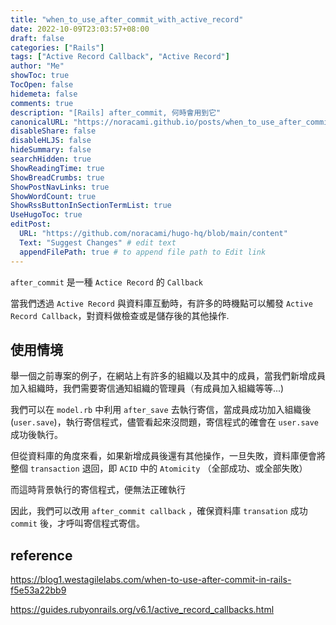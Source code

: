 ```yaml
---
title: "when_to_use_after_commit_with_active_record"
date: 2022-10-09T23:03:57+08:00
draft: false
categories: ["Rails"]
tags: ["Active Record Callback", "Active Record"]
author: "Me"
showToc: true
TocOpen: false
hidemeta: false
comments: true
description: "[Rails] after_commit, 何時會用到它"
canonicalURL: "https://noracami.github.io/posts/when_to_use_after_commit_with_active_record"
disableShare: false
disableHLJS: false
hideSummary: false
searchHidden: true
ShowReadingTime: true
ShowBreadCrumbs: true
ShowPostNavLinks: true
ShowWordCount: true
ShowRssButtonInSectionTermList: true
UseHugoToc: true
editPost:
  URL: "https://github.com/noracami/hugo-hq/blob/main/content"
  Text: "Suggest Changes" # edit text
  appendFilePath: true # to append file path to Edit link
---
```


`after_commit` 是一種 `Actice Record` 的 `Callback`

當我們透過 `Active Record` 與資料庫互動時，有許多的時機點可以觸發 `Active Record Callback`，對資料做檢查或是儲存後的其他操作.

## 使用情境

舉一個之前專案的例子，在網站上有許多的組織以及其中的成員，當我們新增成員加入組織時，我們需要寄信通知組織的管理員（有成員加入組織等等...)

我們可以在 `model.rb` 中利用 `after_save` 去執行寄信，當成員成功加入組織後(`user.save`)，執行寄信程式，儘管看起來沒問題，寄信程式的確會在 `user.save` 成功後執行。

但從資料庫的角度來看，如果新增成員後還有其他操作，一旦失敗，資料庫便會將整個 `transaction` 退回，即 `ACID` 中的 `Atomicity` （全部成功、或全部失敗）

而這時背景執行的寄信程式，便無法正確執行

因此，我們可以改用 `after_commit callback` ，確保資料庫 `transation` 成功 `commit` 後，才呼叫寄信程式寄信。

## reference

https://blog1.westagilelabs.com/when-to-use-after-commit-in-rails-f5e53a22bb9

https://guides.rubyonrails.org/v6.1/active_record_callbacks.html
